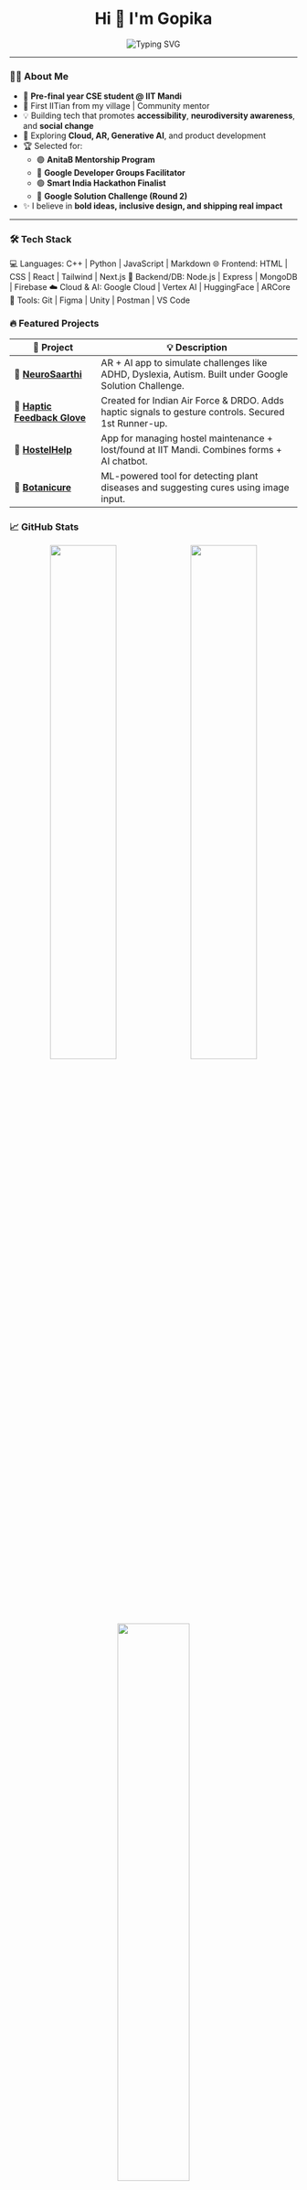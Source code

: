 <h1 align="center">Hi 👋 I'm Gopika</h1>

<p align="center">
  <img src="https://readme-typing-svg.demolab.com?font=Fira+Code&duration=2500&pause=1000&color=F7768E&center=true&width=500&lines=👩‍💻+CSE+@+IIT+Mandi;✨+Tech+for+Empathy+%7C+Inclusion+%7C+Impact;🚀+AR+%7C+AI+%7C+Cloud+Explorer;🎯+Building+for+real-world+change" alt="Typing SVG" />
</p>

---

### 👩‍💻 About Me

- 🏫 **Pre-final year CSE student @ IIT Mandi**
- 💫 First IITian from my village | Community mentor
- 💡 Building tech that promotes **accessibility**, **neurodiversity awareness**, and **social change**
- 🌈 Exploring **Cloud, AR, Generative AI**, and product development
- 🏆 Selected for:  
  - 🟣 **AnitaB Mentorship Program**  
  - 🔵 **Google Developer Groups Facilitator**  
  - 🟢 **Smart India Hackathon Finalist**  
  - 🔴 **Google Solution Challenge (Round 2)**  
- ✨ I believe in **bold ideas, inclusive design, and shipping real impact**

---

### 🛠️ Tech Stack


💻 Languages:     C++ | Python | JavaScript | Markdown
🌐 Frontend:      HTML | CSS | React | Tailwind | Next.js
🧠 Backend/DB:    Node.js | Express | MongoDB | Firebase
☁️ Cloud & AI:    Google Cloud | Vertex AI | HuggingFace | ARCore
🧰 Tools:         Git | Figma | Unity | Postman | VS Code

### 🔥 Featured Projects

| 🚀 Project | 💡 Description |
|-----------|----------------|
| 🧠 [**NeuroSaarthi**](#) | AR + AI app to simulate challenges like ADHD, Dyslexia, Autism. Built under Google Solution Challenge. |
| 🧤 [**Haptic Feedback Glove**](#) | Created for Indian Air Force & DRDO. Adds haptic signals to gesture controls. Secured 1st Runner-up. |
| 🏢 [**HostelHelp**](#) | App for managing hostel maintenance + lost/found at IIT Mandi. Combines forms + AI chatbot. |
| 🌿 [**Botanicure**](#) | ML-powered tool for detecting plant diseases and suggesting cures using image input. |


### 📈 GitHub Stats

<p align="center">
  <img src="https://github-readme-stats.vercel.app/api?username=gopikag&show_icons=true&theme=radical" width="48%" />
  <img src="https://github-readme-streak-stats.herokuapp.com/?user=gopikag&theme=radical" width="48%" />
</p>

<p align="center">
  <img src="https://github-readme-stats.vercel.app/api/top-langs/?username=gopikag&layout=compact&theme=radical" width="50%" />
</p>


### 🌍 Connect With Me

<p align="center">
  <a href="https://www.linkedin.com/in/gopika-chauhan18/" target="_blank">
    <img src="https://img.shields.io/badge/-LinkedIn-0A66C2?style=for-the-badge&logo=linkedin&logoColor=white" />
  </a>
  <a href="mailto:gopika.email@example.com">
    <img src="https://img.shields.io/badge/-Gmail-D14836?style=for-the-badge&logo=gmail&logoColor=white" />
  </a>
  <a href="https://g.dev/gopikag" target="_blank">
    <img src="https://img.shields.io/badge/-g.dev%2Fgopikag-4285F4?style=for-the-badge&logo=google&logoColor=white" />
  </a>
</p>


